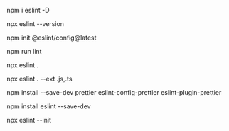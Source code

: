 npm i eslint -D

npx eslint --version

npm init @eslint/config@latest

npm run lint

npx eslint .

npx eslint . --ext .js,.ts

npm install --save-dev prettier eslint-config-prettier eslint-plugin-prettier


npm install eslint --save-dev

npx eslint --init
